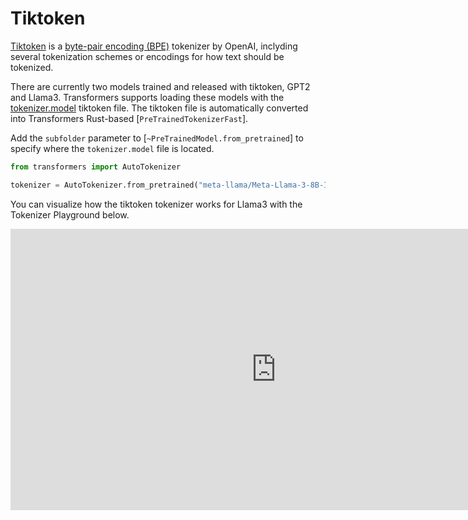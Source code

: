 <!--Copyright 2024 The HuggingFace Team. All rights reserved.

Licensed under the Apache License, Version 2.0 (the "License"); you may not use this file except in compliance with
the License. You may obtain a copy of the License at

http://www.apache.org/licenses/LICENSE-2.0

Unless required by applicable law or agreed to in writing, software distributed under the License is distributed on
an "AS IS" BASIS, WITHOUT WARRANTIES OR CONDITIONS OF ANY KIND, either express or implied. See the License for the
specific language governing permissions and limitations under the License.
``
⚠️ Note that this file is in Markdown but contain specific syntax for our doc-builder (similar to MDX) that may not be
rendered properly in your Markdown viewer.

-->

# Tiktoken

[Tiktoken](https://github.com/openai/tiktoken) is a [byte-pair encoding (BPE)](./tokenizer_summary#byte-pair-encoding-bpe) tokenizer by OpenAI, inclyding several tokenization schemes or encodings for how text should be tokenized.

There are currently two models trained and released with tiktoken, GPT2 and Llama3. Transformers supports loading these models with the [tokenizer.model](https://hf.co/meta-llama/Meta-Llama-3-8B/blob/main/original/tokenizer.model) tiktoken file. The tiktoken file is automatically converted into Transformers Rust-based [`PreTrainedTokenizerFast`].

Add the `subfolder` parameter to [`~PreTrainedModel.from_pretrained`] to specify where the `tokenizer.model` file is located.

```py
from transformers import AutoTokenizer

tokenizer = AutoTokenizer.from_pretrained("meta-llama/Meta-Llama-3-8B-Instruct", subfolder="original") 
```

You can visualize how the tiktoken tokenizer works for Llama3 with the Tokenizer Playground below.

<iframe
	src="https://xenova-the-tokenizer-playground.static.hf.space"
	frameborder="0"
	width="850"
	height="450"
></iframe>
